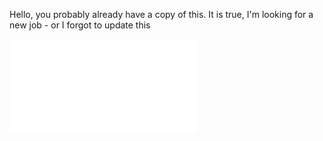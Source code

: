Hello, you probably already have a copy of this.
It is true, I'm looking for a new job - or I forgot to update this

![Nathan McCandlish Resume.pdf](/Nathan%20McCandlish%20resume%20-%20Senior%20Engineer.pdf?raw=true)

